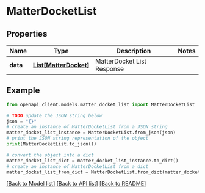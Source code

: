 # MatterDocketList


## Properties

Name | Type | Description | Notes
------------ | ------------- | ------------- | -------------
**data** | [**List[MatterDocket]**](MatterDocket.md) | MatterDocket List Response | 

## Example

```python
from openapi_client.models.matter_docket_list import MatterDocketList

# TODO update the JSON string below
json = "{}"
# create an instance of MatterDocketList from a JSON string
matter_docket_list_instance = MatterDocketList.from_json(json)
# print the JSON string representation of the object
print(MatterDocketList.to_json())

# convert the object into a dict
matter_docket_list_dict = matter_docket_list_instance.to_dict()
# create an instance of MatterDocketList from a dict
matter_docket_list_from_dict = MatterDocketList.from_dict(matter_docket_list_dict)
```
[[Back to Model list]](../README.md#documentation-for-models) [[Back to API list]](../README.md#documentation-for-api-endpoints) [[Back to README]](../README.md)


